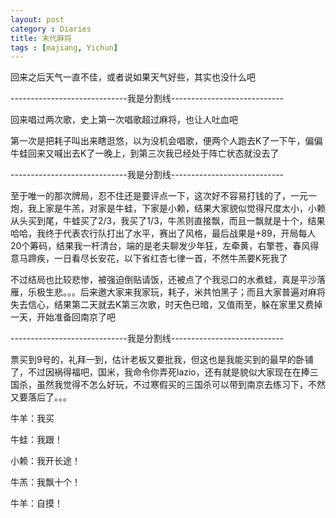 ```yaml
---
layout: post
category : Diaries
title: 末代麻将
tags : [majiang, Yichun]
---
```



回来之后天气一直不佳，或者说如果天气好些，其实也没什么吧

-----------------------------我是分割线----------------------------

回来唱过两次歌，史上第一次唱歌超过麻将，也让人吐血吧

第一次是把耗子叫出来瞎逛悠，以为没机会唱歌，便两个人跑去K了一下午，偏偏牛蛙回来又喊出去K了一晚上，到第三次我已经处于阵亡状态就没去了

-----------------------------我是分割线----------------------------

至于唯一的那次牌局，忍不住还是要评点一下，这次好不容易打钱的了，一元一炮，我上家是牛羔，对家是牛蛙，下家是小赖，结果大家貌似觉得尺度太小，小赖从头买到尾，牛蛙买了2/3，我买了1/3，牛羔则直接飘，而且一飘就是十个，结果哈哈，我终于代表农行队打出了水平，赛出了风格，最后战果是+89，开局每人20个筹码，结果我一杆清台，端的是老夫聊发少年狂，左牵黄，右擎苍，春风得意马蹄疾，一日看尽长安花，以下省红杏七律一首，不然牛羔要K死我了

不过结局也比较悲惨，被强迫倒贴请饭，还被点了个我忌口的水煮蛙，真是平沙落雁，乐极生悲。。。后来邀大家来我家玩，耗子，米共怕黑子；而且大家普遍对麻将失去信心，结果第二天就去K第三次歌，时天色已暗，又值雨至，躲在家里又费掉一天，开始准备回南京了吧

-----------------------------我是分割线----------------------------

票买到9号的，礼拜一到，估计老板又要批我，但这也是我能买到的最早的卧铺了，不过因祸得福吧，国米，我命令你弄死lazio，还有就是貌似大家现在在捧三国杀，虽然我觉得不怎么好玩，不过寒假买的三国杀可以带到南京去练习下，不然又要落后了。。。

 

牛羊：我买

牛蛙：我跟！

小赖：我开长途！

牛羔：我飘十个！

牛羊：自摸！